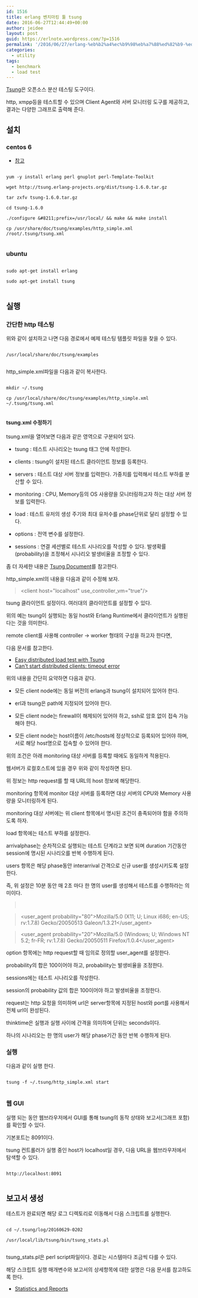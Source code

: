 ```yaml
---
id: 1516
title: erlang 벤치마킹 툴 tsung
date: 2016-06-27T12:44:49+00:00
author: jeidee
layout: post
guid: https://erlnote.wordpress.com/?p=1516
permalink: '/2016/06/27/erlang-%eb%b2%a4%ec%b9%98%eb%a7%88%ed%82%b9-%ed%88%b4-tsung/'
categories:
  - utility
tags:
  - benchmark
  - load test
---
```

[Tsung](http://tsung.erlang-projects.org/)은 오픈소스 분산 테스팅 도구이다.
  
http, xmpp등을 테스트할 수 있으며 Client Agent와 서버 모니터링 도구를 제공하고, 결과는 다양한 그래프로 출력해 준다.

## 설치

### centos 6

  * [참고](https://gist.github.com/aviafelix/f6a591ed8e4e3705661a)

```
  
yum -y install erlang perl gnuplot perl-Template-Toolkit

wget http://tsung.erlang-projects.org/dist/tsung-1.6.0.tar.gz

tar zxfv tsung-1.6.0.tar.gz
  
cd tsung-1.6.0
  
./configure &#8211;prefix=/usr/local/ && make && make install

cp /usr/share/doc/tsung/examples/http_simple.xml /root/.tsung/tsung.xml
  
```

### ubuntu

```
  
sudo apt-get install erlang
  
sudo apt-get install tsung
  
```

## 실행

### 간단한 http 테스팅

위와 같이 설치하고 나면 다음 경로에서 예제 테스팅 템플릿 파일을 찾을 수 있다.

```
  
/usr/local/share/doc/tsung/examples
  
```

http_simple.xml파일을 다음과 같이 복사한다.

```
  
mkdir ~/.tsung
  
cp /usr/local/share/doc/tsung/examples/http_simple.xml ~/.tsung/tsung.xml
  
```

#### tsung.xml 수정하기

tsung.xml을 열어보면 다음과 같은 영역으로 구분되어 있다.

  * tsung : 테스트 시나리오는 tsung 태그 안에 작성한다.</p> 
  * clients : tsung이 설치된 테스트 클라이언트 정보를 등록한다.

  * servers : 테스트 대상 서버 정보를 입력한다. 가중치를 입력해서 테스트 부하를 분산할 수 있다.

  * monitoring : CPU, Memory등의 OS 사용량을 모니터링하고자 하는 대상 서버 정보를 입력한다.

  * load : 테스트 유저의 생성 주기와 최대 유저수를 phase단위로 달리 설정할 수 있다.

  * options : 전역 변수를 설정한다.

  * sessions : 연결 세션별로 테스트 시나리오를 작성할 수 있다. 발생확률(probability)을 조정해서 시나리오 발생비율을 조정할 수 있다.

좀 더 자세한 내용은 [Tsung Document](http://tsung.erlang-projects.org/user_manual/index.html)를 참고한다.

http_simple.xml의 내용을 다음과 같이 수정해 보자.

> <clients>
        
> <client host="localhost" use\_controller\_vm="true"/>
      
> </clients> 

tsung 클라이언트 설정이다. 여러대의 클라이언트를 설정할 수 있다.
  
위의 예는 tsung이 실행되는 동일 host와 Erlang Runtime에서 클라이언트가 실행된다는 것을 의미한다.

remote client를 사용해 controller -> worker 형태의 구성을 하고자 한다면,
  
다음 문서를 참고한다.

  * [Easy distributed load test with Tsung](http://www.slideshare.net/ngocdaothanh/tsung-13985127)
  * [Can't start distributed clients: timeout error](http://tsung.erlang-projects.org/user_manual/faq.html#can-t-start-distributed-clients-timeout-error)

위의 내용을 간단히 요약하면 다음과 같다.
  
* 모든 client node에는 동일 버전의 erlang과 tsung이 설치되어 있어야 한다.
  
* erl과 tsung은 path에 지정되어 있어야 한다.
  
* 모든 client node는 firewall이 해제되어 있어야 하고, ssh로 암호 없이 접속 가능해야 한다.
  
* 모든 client node는 host이름이 /etc/hosts에 정상적으로 등록되어 있어야 하며, 서로 해당 host명으로 접속할 수 있어야 한다.

위의 조건은 아래 monitoring 대상 서버를 등록할 때에도 동일하게 적용된다.

> <servers>
      
> <server host="localhost" port="80" type="tcp"></server>
    
> </servers> 

웹서버가 로컬호스트에 있을 경우 위와 같이 작성하면 된다.
  
위 정보는 http request를 할 때 URL의 host 정보에 해당한다.

> <monitoring>
        
> <monitor host="foo" type="erlang"></monitor>
        
> <monitor host="bar" type="erlang"></monitor>
      
> </monitoring> 

monitoring 항목에 monitor 대상 서버를 등록하면 대상 서버의 CPU와 Memory 사용량을 모니터링하게 된다.
  
monitoring 대상 서버에는 위 client 항목에서 명시된 조건이 충족되어야 함을 주의하도록 하자.

> <load>
       
> <arrivalphase phase="1" duration="10" unit="minute">
         
> <users interarrival="2" unit="second"></users>
       
> </arrivalphase>
      
> </load> 

load 항목에는 테스트 부하를 설정한다.
  
arrivalphase는 순차적으로 실행되는 테스트 단계라고 보면 되며 duration 기간동안 session에 명시된 시나리오를 반복 수행하게 된다.
  
users 항목은 해당 phase동안 interarrival 간격으로 신규 user를 생성시키도록 설정한다.

즉, 위 설정은 10분 동안 매 2초 마다 한 명의 user를 생성해서 테스트를 수행하라는 의미이다.

> <options>
       
> <option type="ts\_http" name="user\_agent">
        
> <user\_agent probability="80">Mozilla/5.0 (X11; U; Linux i686; en-US; rv:1.7.8) Gecko/20050513 Galeon/1.3.21</user\_agent>
        
> <user\_agent probability="20">Mozilla/5.0 (Windows; U; Windows NT 5.2; fr-FR; rv:1.7.8) Gecko/20050511 Firefox/1.0.4</user\_agent>
       
> </option>
      
> </options> 

option 항목에는 http request할 때 임의로 정의할 user_agent를 설정한다.
  
probability의 합은 100이어야 하고, probability는 발생비율을 조정한다.

> <sessions>
      
> <session name="http-example" probability="100" type="ts_http">
        
> <request> <http url="/" method="GET" version="1.1"></http> </request>
        
> <thinktime value="20" random="true"></thinktime>
      
> </session>
     
> </sessions> 

sessions에는 테스트 시나리오를 작성한다.
  
session의 probability 값의 합은 100이어야 하고 발생비율을 조정한다.
  
request는 http 요청을 의미하며 url은 server항목에 지정된 host와 port를 사용해서 전체 url이 완성된다.
  
thinktime은 실행과 실행 사이에 간격을 의미하며 단위는 seconds이다.

하나의 시나리오는 한 명의 user가 해당 phase기간 동안 반복 수행하게 된다.

### 실행

다음과 같이 실행 한다.

```
  
tsung -f ~/.tsung/http_simple.xml start
  
```

### 웹 GUI

실행 되는 동안 웹브라우저에서 GUI를 통해 tsung의 동작 상태와 보고서(그래프 포함)를 확인할 수 있다.

기본포트는 8091이다.
  
tsung 컨트롤러가 실행 중인 host가 localhost일 경우, 다음 URL을 웹브라우저에서 탐색할 수 있다.

```
  
http://localhost:8091
  
```

## 보고서 생성

테스트가 완료되면 해당 로그 디렉토리로 이동해서 다음 스크립트를 실행한다.

```
  
cd ~/.tsung/log/20160629-0202
  
/usr/local/lib/tsung/bin/tsung_stats.pl
  
```

tsung_stats.pl은 perl script파일이다. 경로는 시스템마다 조금씩 다를 수 있다.

해당 스크립트 실행 매개변수와 보고서의 상세항목에 대한 설명은 다음 문서를 참고하도록 한다.

  * [Statistics and Reports](http://tsung.erlang-projects.org/user_manual/reports.html)